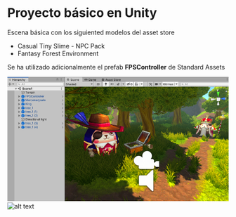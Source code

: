 
# Proyecto básico en Unity

Escena básica con los siguiented modelos del asset store
  - Casual Tiny Slime - NPC Pack
  - Fantasy Forest Environment
  
Se ha utilizado adicionalmente el prefab **FPSController** de Standard Assets 
  
  ![alt text](https://github.com/JosueULL/ull_mdv_fundamentos/blob/master/entrega1/Entrega1.png)
    ![alt text](https://github.com/JosueULL/ull_mdv_fundamentos/blob/master/entrega1/Entrega1.gif)

